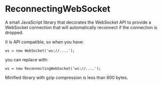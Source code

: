 ReconnectingWebSocket
=====================

A small JavaScript library that decorates the WebSocket API to provide
a WebSocket connection that will automatically reconnect if the
connection is dropped.

It is API compatible, so when you have:

    ws = new WebSocket('ws://....');

you can replace with:

    ws = new ReconnectingWebSocket('ws://....');

Minified library with gzip compression is less than 600 bytes.
